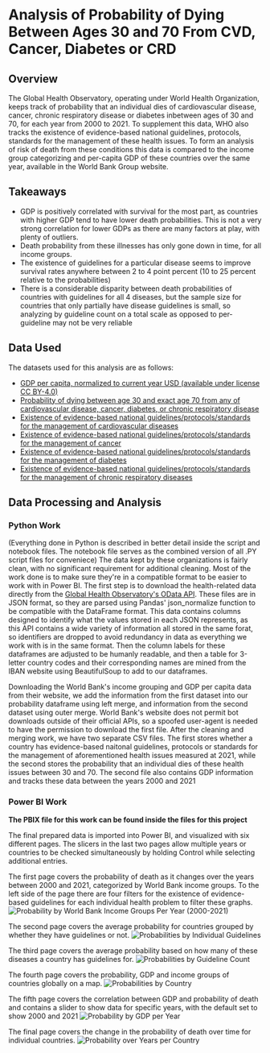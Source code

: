 # Analysis of Probability of Dying Between Ages 30 and 70 From CVD, Cancer, Diabetes or CRD 

## Overview

The Global Health Observatory, operating under World Health Organization, keeps track of probability that an individual dies of cardiovascular disease, cancer, chronic respiratory disease or diabetes inbetween ages of 30 and 70, for each year from 2000 to 2021. 
To supplement this data, WHO also tracks the existence of evidence-based national guidelines, protocols, standards for the management of these health issues. To form an analysis of risk of death from these conditions 
this data is compared to the income group categorizing and per-capita GDP of these countries over the same year, available in the World Bank Group website.

## Takeaways
  - GDP is positively correlated with survival for the most part, as countries with higher GDP tend to have lower death probabilities. This is not a very strong correlation for lower GDPs as there are many factors at play, with plenty of outliers.
  - Death probability from these illnesses has only gone down in time, for all income groups.
  - The existence of guidelines for a particular disease seems to improve survival rates anywhere between 2 to 4 point percent (10 to 25 percent relative to the probabilities)
  - There is a considerable disparity between death probabilities of countries with guidelines for all 4 diseases, but the sample size for countries that only partially have disease guidelines is small, so analyzing by guideline count on a total scale as opposed to per-guideline may not be very reliable

## Data Used

The datasets used for this analysis are as follows:
  - [GDP per capita, normalized to current year USD (available under license CC BY-4.0)](https://databank.worldbank.org/source/world-development-indicators/preview/on)
  - [Probability of dying between age 30 and exact age 70 from any of cardiovascular disease, cancer, diabetes, or chronic respiratory disease](https://www.who.int/data/gho/data/indicators/indicator-details/GHO/probability-(-)-of-dying-between-age-30-and-exact-age-70-from-any-of-cardiovascular-disease-cancer-diabetes-or-chronic-respiratory-disease)
  - [Existence of evidence-based national guidelines/protocols/standards for the management of cardiovascular diseases](https://www.who.int/data/gho/data/indicators/indicator-details/GHO/existence-of-evidence-based-national-guidelines-protocols-standards-for-the-management-of-cardiovascular-diseases)
  - [Existence of evidence-based national guidelines/protocols/standards for the management of cancer](https://www.who.int/data/gho/data/indicators/indicator-details/GHO/existence-of-evidence-based-national-guidelines-protocols-standards-for-the-management-of-cancer)
  - [Existence of evidence-based national guidelines/protocols/standards for the management of diabetes](https://www.who.int/data/gho/data/indicators/indicator-details/GHO/existence-of-evidence-based-national-guidelines-protocols-standards-for-the-management-of-diabetes)
  - [Existence of evidence-based national guidelines/protocols/standards for the management of chronic respiratory diseases](https://www.who.int/data/gho/data/indicators/indicator-details/GHO/existence-of-evidence-based-national-guidelines-protocols-standards-for-the-management-of-chronic-respiratory-diseases)

## Data Processing and Analysis

### Python Work
(Everything done in Python is described in better detail inside the script and notebook files. The notebook file serves as the combined version of all .PY script files for conveniece)
The data kept by these organizations is fairly clean, with no significant requirement for additional cleaning. Most of the work done is to make sure they're in a compatible format to be easier to work with in Power BI. The first
step is to download the health-related data directly from the [Global Health Observatory's OData API](https://ghoapi.azureedge.net/api). These files are in JSON format, so they are parsed using Pandas' json_normalize function to be compatible with the DataFrame format.
This data contains columns designed to identify what the values stored in each JSON represents, as this API contains a wide variety of information all stored in the same forat, so identifiers are dropped to avoid redundancy in data as everything we work with is in the same format.
Then the column labels for these dataframes are adjusted to be humanly readable, and then a table for 3-letter country codes and their corresponding names are mined from the IBAN website using BeautifulSoup to add to our dataframes.

Downloading the World Bank's income grouping and GDP per capita data from their website, we add the information from the first dataset into our probability dataframe using left merge, and information from the second dataset using outer merge.
World Bank's website does not permit bot downloads outside of their official APIs, so a spoofed user-agent is needed to have the permission to download the first file. 
After the cleaning and merging work, we have two separate CSV files. The first stores whether a country has evidence-based naitonal guidelines, protocols or standards for the management of aforementioned health issues measured at 2021, while the second stores the probability that an individual dies of these health issues between 30 and 70.
The second file also contains GDP information and tracks these data between the years 2000 and 2021

### Power BI Work
**The PBIX file for this work can be found inside the files for this project**

The final prepared data is imported into Power BI, and visualized with six different pages. The slicers in the last two pages allow multiple years or countries to be checked simultaneously by holding Control while selecting additional entries.

The first page covers the probability of death as it changes over the years between 2000 and 2021, categorized by World Bank income groups. To the left side of the page there are four filters for the existence of evidence-based guidelines for each individual health problem to filter these graphs.
![Probability by World Bank Income Groups Per Year (2000-2021)](https://github.com/user-attachments/assets/b7164abd-aa52-4903-aab7-2660e72c8624)

The second page covers the average probability for countries grouped by whether they have guidelines or not.
![Probabilities by Individual Guidelines ](https://github.com/user-attachments/assets/1ba36d82-ada0-4237-8ef7-80c44897af3d)

The third page covers the average probability based on how many of these diseases a country has guidelines for.
![Probabilities by Guideline Count](https://github.com/user-attachments/assets/b329f20f-56de-4f80-b450-f00f243f6ce7)

The fourth page covers the probability, GDP and income groups of countries globally on a map.
![Probabilities by Country](https://github.com/user-attachments/assets/3192647c-1b10-4faa-a39d-c8e78f55efe8)

The fifth page covers the correlation between GDP and probability of death and contains a slider to show data for specific years, with the default set to show 2000 and 2021
![Probability by GDP per Year](https://github.com/user-attachments/assets/059ad8d3-1c72-4191-a310-af4eea757140)

The final page covers the change in the probability of death over time for individual countries.
![Probability over Years per Country](https://github.com/user-attachments/assets/2ecad38f-42ee-46bc-b8ec-0d06f507b8a3)

